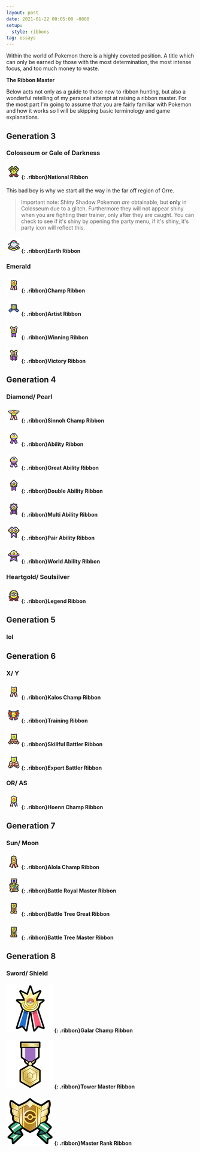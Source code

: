 ```yaml
---
layout: post
date: 2021-01-22 00:05:00 -0800
setup:
  style: ribbons
tag: essays
---
```


Within the world of Pokemon there is a highly coveted position. A title which can only be earned by those with the most determination, the most intense focus, and too much money to waste.

**The Ribbon Master**

Below acts not only as  a guide to those new to ribbon hunting, but also a wonderful retelling of my personal attempt at raising a ribbon master. For the most part I'm going to assume that you are fairly familiar with Pokemon and how it works so I will be skipping basic terminology and game explanations.

## Generation 3

### Colosseum or Gale of Darkness

#### ![national-ribbon](/assets/images/ribbons/national-ribbon.png){: .ribbon}National Ribbon

This bad boy is why we start all the way in the far off region of Orre.

> Important note: Shiny Shadow Pokemon *are* obtainable, but **only** in Colosseum due to a glitch. Furthermore they will not appear shiny when you are fighting their trainer, only after they are caught. You can check to see if it's shiny by opening the party menu, if it's shiny, it's party icon will reflect this.

#### ![earth-ribbon](/assets/images/ribbons/earth-ribbon.png){: .ribbon}Earth Ribbon

### Emerald

#### ![champion-ribbon](/assets/images/ribbons/champion-ribbon.png){: .ribbon}Champ Ribbon

#### ![artist-ribbon](/assets/images/ribbons/artist-ribbon.png){: .ribbon}Artist Ribbon

#### ![winning-ribbon](/assets/images/ribbons/winning-ribbon.png){: .ribbon}Winning Ribbon

#### ![victory-ribbon](/assets/images/ribbons/victory-ribbon.png){: .ribbon}Victory Ribbon

## Generation 4

### Diamond/ Pearl

#### ![sinnoh-champion-ribbon](/assets/images/ribbons/sinnoh-champion-ribbon.png){: .ribbon}Sinnoh Champ Ribbon

#### ![ability-ribbon](/assets/images/ribbons/ability-ribbon.png){: .ribbon}Ability Ribbon

#### ![great-ability-ribbon](/assets/images/ribbons/great-ability-ribbon.png){: .ribbon}Great Ability Ribbon

#### ![double-ability-ribbon](/assets/images/ribbons/double-ability-ribbon.png){: .ribbon}Double Ability Ribbon

#### ![multi-ability-ribbon](/assets/images/ribbons/multi-ability-ribbon.png){: .ribbon}Multi Ability Ribbon

#### ![pair-ability-ribbon](/assets/images/ribbons/pair-ability-ribbon.png){: .ribbon}Pair Ability Ribbon

#### ![world-ability-ribbon](/assets/images/ribbons/world-ability-ribbon.png){: .ribbon}World Ability Ribbon

### Heartgold/ Soulsilver

#### ![legend-ribbon](/assets/images/ribbons/legend-ribbon.png){: .ribbon}Legend Ribbon

## Generation 5

### lol

## Generation 6

### X/ Y

#### ![kalos-champion-ribbon](/assets/images/ribbons/kalos-champion-ribbon.png){: .ribbon}Kalos Champ Ribbon

#### ![training-ribbon](/assets/images/ribbons/training-ribbon.png){: .ribbon}Training Ribbon

#### ![skillful-battler-ribbon](/assets/images/ribbons/skillful-battler-ribbon.png){: .ribbon}Skillful Battler Ribbon

#### ![expert-battler-ribbon](/assets/images/ribbons/expert-battler-ribbon.png){: .ribbon}Expert Battler Ribbon

### OR/ AS

#### ![hoenn-champion-ribbon](/assets/images/ribbons/hoenn-champion-ribbon.png){: .ribbon}Hoenn Champ Ribbon

## Generation 7

### Sun/ Moon

#### ![alola-champion-ribbon](/assets/images/ribbons/alola-champion-ribbon.png){: .ribbon}Alola Champ Ribbon

#### ![battle-royal-master-ribbon](/assets/images/ribbons/battle-royal-master-ribbon.png){: .ribbon}Battle Royal Master Ribbon

#### ![battle-tree-great-ribbon](/assets/images/ribbons/battle-tree-great-ribbon.png){: .ribbon}Battle Tree Great Ribbon

#### ![battle-tree-master-ribbon](/assets/images/ribbons/battle-tree-master-ribbon.png){: .ribbon}Battle Tree Master Ribbon

## Generation 8

### Sword/ Shield

#### ![galar-champion-ribbon](/assets/images/ribbons/gen8/galar-champion-ribbon.png){: .ribbon}Galar Champ Ribbon

#### ![tower-master-ribbon](/assets/images/ribbons/gen8/tower-master-ribbon.png){: .ribbon}Tower Master Ribbon

#### ![master-rank-ribbon](/assets/images/ribbons/gen8/master-rank-ribbon.png){: .ribbon}Master Rank Ribbon
